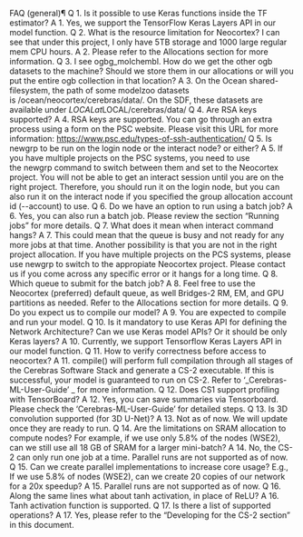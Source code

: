 FAQ (general)¶
Q 1. Is it possible to use Keras functions inside the TF estimator?
A 1. Yes, we support the TensorFlow Keras Layers API in our model function.
Q 2. What is the resource limitation for Neocortex? I can see that under this project, I only have 5TB storage and 1000 large regular mem CPU hours.
A 2. Please refer to the Allocations section for more information.
Q 3. I see ogbg_molchembl. How do we get the other ogb datasets to the machine? Should we store them in our allocations or will you put the entire ogb collection in that location?
A 3. On the Ocean shared-filesystem, the path of some modelzoo datasets is /ocean/neocortex/cerebras/data/.
On the SDF, these datasets are available under $LOCAL at $LOCAL/cerebras/data/
Q 4. Are RSA keys supported?
A 4. RSA keys are supported. You can go through an extra process using a form on the PSC website. Please visit this URL for more information: https://www.psc.edu/types-of-ssh-authentication/
Q 5. Is newgrp to be run on the login node or the interact node? or either?
A 5. If you have multiple projects on the PSC systems, you need to use the newgrp command to switch between them and set to the Neocortex project. You will not be able to get an interact session until you are on the right project. Therefore, you should run it on the login node, but you can also run it on the interact node if you specified the group allocation account id (--account) to use.
Q 6. Do we have an option to run using a batch job?
A 6. Yes, you can also run a batch job. Please review the section “Running jobs” for more details.
Q 7. What does it mean when interact command hangs?
A 7. This could mean that the queue is busy and not ready for any more jobs at that time. Another possibility is that you are not in the right project allocation. If you have multiple projects on the PCS systems, please use newgrp to switch to the appropiate Neocortex project. Please contact us if you come across any specific error or it hangs for a long time.
Q 8. Which queue to submit for the batch job?
A 8. Feel free to use the Neocortex (preferred) default queue, as well Bridges-2 RM, EM, and GPU partitions as needed. Refer to the Allocations section for more details.
Q 9. Do you expect us to compile our model?
A 9. You are expected to compile and run your model.
Q 10. Is it mandatory to use Keras API for defining the Network Architecture? Can we use Keras model APIs? Or it should be only Keras layers?
A 10. Currently, we support Tensorflow Keras Layers API in our model function.
Q 11. How to verify correctness before access to neocortex?
A 11. compile() will perform full compilation through all stages of the Cerebras Software Stack and generate a CS-2 executable. If this is successful, your model is guaranteed to run on CS-2. Refer to ‘_Cerebras-ML-User-Guide’ _ for more information.
Q 12. Does CS1 support profiling with TensorBoard?
A 12. Yes, you can save summaries via Tensorboard. Please check the ‘Cerebras-ML-User-Guide’ for detailed steps.
Q 13. Is 3D convolution supported (for 3D U-Net)?
A 13. Not as of now. We will update once they are ready to run.
Q 14. Are the limitations on SRAM allocation to compute nodes? For example, if we use only 5.8% of the nodes (WSE2), can we still use all 18 GB of SRAM for a larger mini-batch?
A 14. No, the CS-2 can only run one job at a time. Parallel runs are not supported as of now.
Q 15. Can we create parallel implementations to increase core usage? E.g., If we use 5.8% of nodes (WSE2), can we create 20 copies of our network for a 20x speedup?
A 15. Parallel runs are not supported as of now.
Q 16. Along the same lines what about tanh activation, in place of ReLU?
A 16. Tanh activation function is supported.
Q 17. Is there a list of supported operations?
A 17. Yes, please refer to the “Developing for the CS-2 section” in this document.

